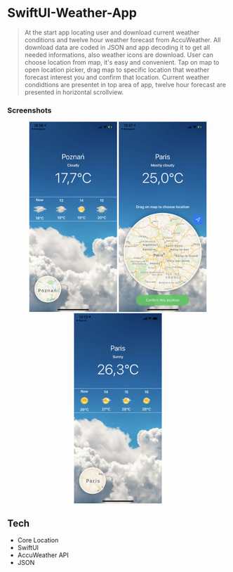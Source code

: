 # SwiftUI-Weather-App

>At the start app locating user and download current weather conditions and twelve hour weather forecast from AccuWeather. All download data are coded in JSON and app decoding it to get all needed informations, also weather icons are download. User can choose location from map, it's easy and convenient. Tap on map to open location picker, drag map to specific location that weather forecast interest you and confirm that location. Current weather condidtions are presentet in top area of app, twelve hour forecast are presented in horizontal scrollview.

 <h3>Screenshots</h3>
  <p align="center">
  <img src="1.PNG" alt="drawing" width="200"/>
  <img src="3.PNG" alt="drawing" width="200"/>
  <img src="4.PNG" alt="drawing" width="200"/>
</p>

## Tech
  - Core Location
  - SwiftUI
  - AccuWeather API
  - JSON
 
